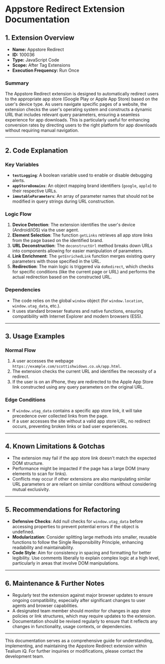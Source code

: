 # Appstore Redirect Extension Documentation

## 1. Extension Overview

- **Name:** Appstore Redirect
- **ID:** 100036
- **Type:** JavaScript Code
- **Scope:** After Tag Extensions
- **Execution Frequency:** Run Once

### Summary
The Appstore Redirect extension is designed to automatically redirect users to the appropriate app store (Google Play or Apple App Store) based on the user's device type. As users navigate specific pages of a website, the extension checks the user's operating system and constructs a dynamic URL that includes relevant query parameters, ensuring a seamless experience for app downloads. This is particularly useful for enhancing conversion rates by directing users to the right platform for app downloads without requiring manual navigation.

---

## 2. Code Explanation

### Key Variables
- **`testLogging`**: A boolean variable used to enable or disable debugging alerts. 
- **`appStoreDomains`**: An object mapping brand identifiers (`google`, `apple`) to their respective URLs.
- **`immutableParameters`**: An array of parameter names that should not be modified in query strings during URL construction.

### Logic Flow
1. **Device Detection**: The extension identifies the user's device (Android/iOS) via the user agent.
2. **Element Selection**: The function `getLinks` retrieves all app store links from the page based on the identified brand.
3. **URL Deconstruction**: The `deconstructUrl` method breaks down URLs into components allowing for easier manipulation of parameters.
4. **Link Enrichment**: The `getEnrichedLink` function merges existing query parameters with those specified in the URL.
5. **Redirection**: The main logic is triggered via `doRedirect`, which checks for specific conditions (like the current page or URL) and performs the actual redirection based on the constructed URL.

### Dependencies
- The code relies on the global `window` object (for `window.location`, `window.utag_data`, etc.).
- It uses standard browser features and native functions, ensuring compatibility with Internet Explorer and modern browsers (ES5).

---

## 3. Usage Examples

### Normal Flow
1. A user accesses the webpage `https://example.com/scottishwidows.co.uk/app.html`.
2. The extension checks the current URL and identifies the necessity of a redirect.
3. If the user is on an iPhone, they are redirected to the Apple App Store link constructed using any query parameters on the original URL.

### Edge Conditions
- If `window.utag_data` contains a specific app store link, it will take precedence over collected links from the page.
- If a user accesses the site without a valid app store URL, no redirect occurs, preventing broken links or bad user experiences.

---

## 4. Known Limitations & Gotchas

- The extension may fail if the app store link doesn't match the expected DOM structure.
- Performance might be impacted if the page has a large DOM (many elements to scan for links).
- Conflicts may occur if other extensions are also manipulating similar URL parameters or are reliant on similar conditions without considering mutual exclusivity.

---

## 5. Recommendations for Refactoring

- **Defensive Checks**: Add null checks for `window.utag_data` before accessing properties to prevent potential errors if the object is undefined.
- **Modularization**: Consider splitting large methods into smaller, reusable functions to follow the Single Responsibility Principle, enhancing readability and maintainability.
- **Code Style**: Aim for consistency in spacing and formatting for better legibility. Use comments liberally to explain complex logic at a high level, particularly in areas that involve DOM manipulations.
  
---

## 6. Maintenance & Further Notes

- Regularly test the extension against major browser updates to ensure ongoing compatibility, especially after significant changes to user agents and browser capabilities.
- A designated team member should monitor for changes in app store policies or link structures, which may require updates to the extension.
- Documentation should be revised regularly to ensure that it reflects any changes in functionality, usage contexts, or dependencies.

---

This documentation serves as a comprehensive guide for understanding, implementing, and maintaining the Appstore Redirect extension within Tealium iQ. For further inquiries or modifications, please contact the development team.